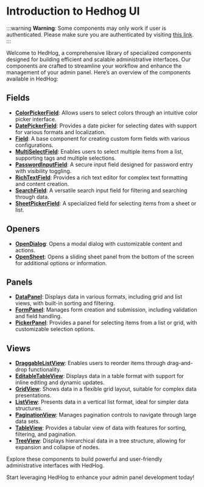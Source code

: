 # Introduction to Hedhog UI

:::warning
**Warning**: Some components may only work if user is authenticated. Please make sure you are authenticated by visiting [this link](auth).
:::

Welcome to HedHog, a comprehensive library of specialized components designed for building efficient and scalable administrative interfaces. Our components are crafted to streamline your workflow and enhance the management of your admin panel. Here’s an overview of the components available in HedHog:

## Fields

- **[ColorPickerField](fields/color-picker-field)**: Allows users to select colors through an intuitive color picker interface.
- **[DatePickerField](fields/date-picker-field)**: Provides a date picker for selecting dates with support for various formats and localization.
- **[Field](fields/field)**: A base component for creating custom form fields with various configurations.
- **[MultiSelectField](fields/multi-select-field)**: Enables users to select multiple items from a list, supporting tags and multiple selections.
- **[PasswordInputField](fields/password-input-field)**: A secure input field designed for password entry with visibility toggling.
- **[RichTextField](fields/rich-text-field)**: Provides a rich text editor for complex text formatting and content creation.
- **[SearchField](fields/search-field)**: A versatile search input field for filtering and searching through data.
- **[SheetPickerField](fields/sheet-picker-field)**: A specialized field for selecting items from a sheet or list.

## Openers

- **[OpenDialog](openers/open-dialog)**: Opens a modal dialog with customizable content and actions.
- **[OpenSheet](openers/open-sheet)**: Opens a sliding sheet panel from the bottom of the screen for additional options or information.

## Panels

- **[DataPanel](panels/data-panel)**: Displays data in various formats, including grid and list views, with built-in sorting and filtering.
- **[FormPanel](panels/form-panel)**: Manages form creation and submission, including validation and field handling.
- **[PickerPanel](panels/picker-panel)**: Provides a panel for selecting items from a list or grid, with customizable selection options.

## Views

- **[DraggableListView](views/draggable-list-view)**: Enables users to reorder items through drag-and-drop functionality.
- **[EditableTableView](views/editable-table-view)**: Displays data in a table format with support for inline editing and dynamic updates.
- **[GridView](views/grid-view)**: Shows data in a flexible grid layout, suitable for complex data presentations.
- **[ListView](views/list-view)**: Presents data in a vertical list format, ideal for simpler data structures.
- **[PaginationView](views/pagination-view)**: Manages pagination controls to navigate through large data sets.
- **[TableView](views/table-view)**: Provides a tabular view of data with features for sorting, filtering, and pagination.
- **[TreeView](views/tree-view)**: Displays hierarchical data in a tree structure, allowing for expansion and collapse of nodes.

Explore these components to build powerful and user-friendly administrative interfaces with HedHog.

Start leveraging HedHog to enhance your admin panel development today!
